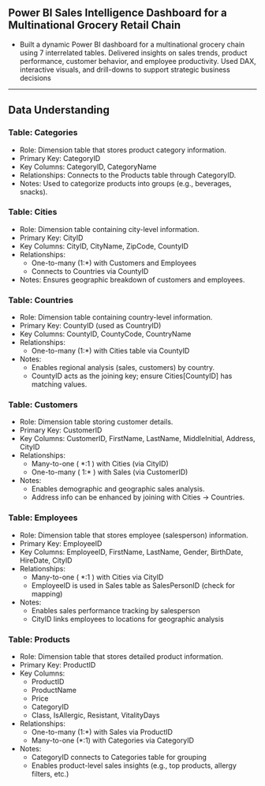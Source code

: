 ## **Power BI Sales Intelligence Dashboard for a Multinational Grocery Retail Chain**
- Built a dynamic Power BI dashboard for a multinational grocery chain using 7 interrelated tables. Delivered insights on sales trends, product performance, customer    behavior, and employee productivity. Used DAX, interactive visuals, and drill-downs to support strategic business decisions

---

## Data Understanding

### Table: Categories
- Role: Dimension table that stores product category information.
- Primary Key: CategoryID
- Key Columns: CategoryID, CategoryName
- Relationships: Connects to the Products table through CategoryID.
- Notes: Used to categorize products into groups (e.g., beverages, snacks).

### Table: Cities
- Role: Dimension table containing city-level information.
- Primary Key: CityID
- Key Columns: CityID, CityName, ZipCode, CountyID
- Relationships:
   - One-to-many (1:*) with Customers and Employees
   - Connects to Countries via CountyID
- Notes: Ensures geographic breakdown of customers and employees.

### Table: Countries
- Role: Dimension table containing country-level information.
- Primary Key: CountyID (used as CountryID)
- Key Columns: CountyID, CountyCode, CountryName
- Relationships:
   - One-to-many (1:*) with Cities table via CountyID
- Notes:
   - Enables regional analysis (sales, customers) by country.
   - CountyID acts as the joining key; ensure Cities[CountyID] has matching values.

### Table: Customers
- Role: Dimension table storing customer details.
- Primary Key: CustomerID
- Key Columns: CustomerID, FirstName, LastName, MiddleInitial, Address, CityID
- Relationships:
   - Many-to-one ( *:1 ) with Cities (via CityID)
   - One-to-many ( 1:* ) with Sales (via CustomerID)
- Notes:
   - Enables demographic and geographic sales analysis.
   - Address info can be enhanced by joining with Cities → Countries.

### Table: Employees
- Role: Dimension table that stores employee (salesperson) information.
- Primary Key: EmployeeID
- Key Columns: EmployeeID, FirstName, LastName, Gender, BirthDate, HireDate, CityID
- Relationships:
   - Many-to-one ( *:1 ) with Cities via CityID
   - EmployeeID is used in Sales table as SalesPersonID (check for mapping)
- Notes:
   - Enables sales performance tracking by salesperson
   - CityID links employees to locations for geographic analysis

### Table: Products
- Role: Dimension table that stores detailed product information.
- Primary Key: ProductID
- Key Columns:
   - ProductID
   - ProductName
   - Price
   - CategoryID
   - Class, IsAllergic, Resistant, VitalityDays
- Relationships:
   - One-to-many (1:*) with Sales via ProductID
   - Many-to-one (*:1) with Categories via CategoryID
- Notes:
   - CategoryID connects to Categories table for grouping
   - Enables product-level sales insights (e.g., top products, allergy filters, etc.)













